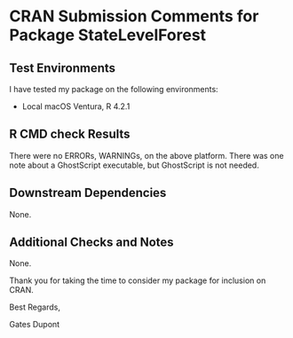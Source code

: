 # CRAN Submission Comments for Package StateLevelForest

## Test Environments

I have tested my package on the following environments:
- Local macOS Ventura, R 4.2.1


## R CMD check Results

There were no ERRORs, WARNINGs, on the above platform. There was one note about a GhostScript executable, but GhostScript is not needed.


## Downstream Dependencies

None.


## Additional Checks and Notes

None.

Thank you for taking the time to consider my package for inclusion on CRAN.

Best Regards,

Gates Dupont
